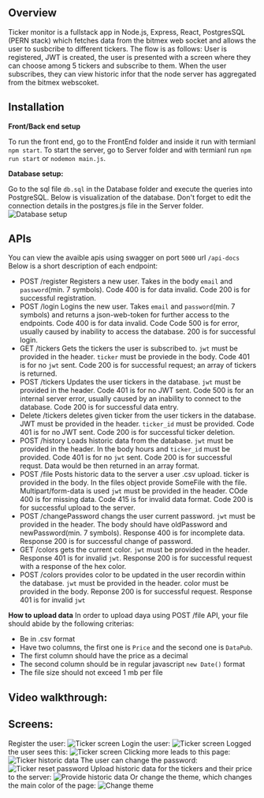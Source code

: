 ## Overview
Ticker monitor is a fullstack app in Node.js, Express, React, PostgresSQL (PERN stack) which fetches data from the bitmex web socket and allows the user to susbcribe to different tickers. 
The flow is as follows:
User is registered, JWT is created, the user is presented with a screen where they can choose among 5 tickers and subscribe to them. When the user subscribes, they can view historic infor that the node server has aggregated from the bitmex webscoket.
## Installation
**Front/Back end setup**

To run the front end, go to the FrontEnd folder and inside it run with termianl `npm start`.
To start the server, go to Server folder and with termianl run `npm run start` or `nodemon main.js`.

**Database setup:**

Go to the sql file `db.sql` in the Database folder and execute the queries into PostgreSQL. Below is visualization of the database. Don't forget to edit the connection details in the postgres.js file in the Server folder.
![Database setup](https://i.ibb.co/CBCNZ61/Screenshot-2021-08-03-141236.png)

## APIs
You can view the avaible apis using swagger on port `5000` url `/api-docs`
Below is a short description of each endpoint:
- POST /register Registers a new user. Takes in the body `email` and `password`(min. 7 symbols). Code 400 is for data invalid. Code 200 is for successful registration.
- POST /login Logins the new user. Takes `email` and `password`(min. 7 symbols) and returns a json-web-token for further access to the endpoints. Code 400 is for data invalid. Code Code 500 is for error, usually caused by inability to access the database. 200 is for successful login.
- GET /tickers Gets the tickers the user is subscribed to. `jwt` must be provided in the header. `ticker` must be proviede in the body. Code 401 is for no `jwt` sent. Code 200 is for successful request; an array of tickers is returned.
- POST /tickers Updates the user tickers in the database. `jwt` must be provided in the header. Code 401 is for no JWT sent. Code 500 is for an internal server error, usually caused by an inability to connect to the database. Code 200 is for successful data entry.
- Delete /tickers deletes given ticker from the user tickers in the database. JWT must be provided in the header. `ticker_id` must be provided. Code 401 is for no JWT sent. Code 200 is for successful ticker deletion.
- POST /history Loads historic data from the database. `jwt` must be provided in the header. In the body hours and `ticker_id` must be provided. Code 401 is for no `jwt` sent. Code 200 is for successful requst. Data would be then returned in an array format. 
- POST /file Posts historic data to the server a user .csv upload. ticker is provided in the body. In the files object provide SomeFile with the file. Multipart/form-data is used  `jwt` must be provided in the header. COde 400 is for missing data. Code 415 is for invalid data format. Code 200 is for successful upload to the server.
- POST /changePassword changs the user current password. `jwt` must be provided in the header. The body should have oldPassword and newPassword(min. 7 symbols). Response 400 is for incomplete data. Response 200 is for successful change of password.
- GET /colors gets the current color. `jwt` must be provided in the header. Response 401 is for invalid `jwt`. Response 200 is for successful request with a response of the hex color.
- POST /colors provides color to be updated in the user recordin within the database. `jwt` must be provided in the header. color must be provided in the body. Reponse 200 is for successful request. Response 401 is for invalid `jwt`

**How to upload data**
In order to upload daya using POST /file API, your file should abide by the following criterias:
- Be in .csv format
- Have two columns, the first one is `Price` and the second one is `DataPub`.
- The first column should have the price as a decimal
- The second column should be in regular javascript `new Date()` format
- The file size should not exceed 1 mb per file

## Video walkthrough:
## Screens:
Register the user:
![Ticker screen](https://i.ibb.co/fthj4c7/Screenshot-2021-08-02-162336.png)
Login the user:
![Ticker screen](https://i.ibb.co/mDsK4LY/Screenshot-2021-08-02-162526.png)
Logged the user sees this:
![Ticker screen](https://i.ibb.co/k9GqQ8K/Screenshot-2021-08-02-160912.png)
Clicking more leads to this page:
![Ticker historic data](https://i.ibb.co/PZsmzZW/Screenshot-2021-08-02-161018.png)
The user can change the password:
![Ticker reset password](https://i.ibb.co/7pjbTFB/Screenshot-2021-08-02-161446.png)
Upload historic data for the tickers and their price to the server:
![Provide historic data](https://i.ibb.co/fpM3Nx6/Screenshot-2021-08-02-162101.png)
Or change the theme, which changes the main color of the page:
![Change theme](https://i.ibb.co/2NPyXxw/Screenshot-2021-08-02-161710.png)
